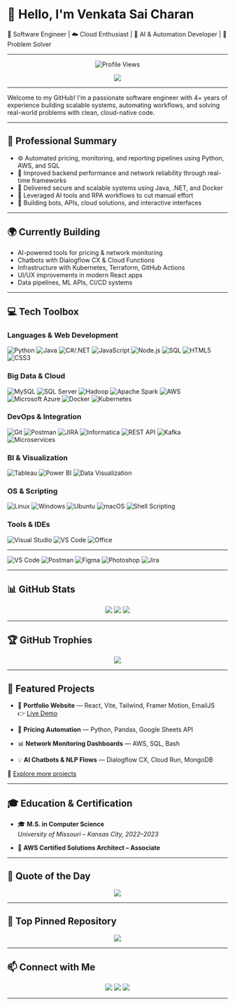 # 👋 Hello, I'm Venkata Sai Charan

🎯 Software Engineer | ☁️ Cloud Enthusiast | 🧠 AI & Automation Developer | 🔧 Problem Solver

---

<p align="center">
  <img src="https://komarev.com/ghpvc/?username=saicharankarasala&label=Profile%20views&color=brightgreen&style=flat" alt="Profile Views"/>
</p>

<p align="center">
  <img src="https://readme-typing-svg.herokuapp.com?font=Fira+Code&weight=500&size=22&pause=1000&color=36BCF7&center=true&vCenter=true&width=600&lines=Automation+%26+AI+Developer;Fullstack+Cloud+Engineer;Code+that+Solves+Real+Problems"/>
</p>

---

Welcome to my GitHub! I'm a passionate software engineer with 4+ years of experience building scalable systems, automating workflows, and solving real-world problems with clean, cloud-native code.

---

## 💼 Professional Summary

- ⚙️ Automated pricing, monitoring, and reporting pipelines using Python, AWS, and SQL
- 🧩 Improved backend performance and network reliability through real-time frameworks
- 🔗 Delivered secure and scalable systems using Java, .NET, and Docker
- 🧠 Leveraged AI tools and RPA workflows to cut manual effort
- 🚀 Building bots, APIs, cloud solutions, and interactive interfaces

---

## 🌍 Currently Building

- AI-powered tools for pricing & network monitoring  
- Chatbots with Dialogflow CX & Cloud Functions  
- Infrastructure with Kubernetes, Terraform, GitHub Actions  
- UI/UX improvements in modern React apps  
- Data pipelines, ML APIs, CI/CD systems

---

## 💻 Tech Toolbox

### Languages & Web Development

![Python](https://img.shields.io/badge/Python-3776AB?style=for-the-badge&logo=python&logoColor=white)
![Java](https://img.shields.io/badge/Java-007396?style=for-the-badge&logo=java&logoColor=white)
![C#/.NET](https://img.shields.io/badge/.NET-512BD4?style=for-the-badge&logo=dotnet&logoColor=white)
![JavaScript](https://img.shields.io/badge/JavaScript-F7DF1E?style=for-the-badge&logo=javascript&logoColor=black)
![Node.js](https://img.shields.io/badge/Node.js-339933?style=for-the-badge&logo=nodedotjs&logoColor=white)
![SQL](https://img.shields.io/badge/SQL-4479A1?style=for-the-badge&logo=mysql&logoColor=white)
![HTML5](https://img.shields.io/badge/HTML5-E34F26?style=for-the-badge&logo=html5&logoColor=white)
![CSS3](https://img.shields.io/badge/CSS3-1572B6?style=for-the-badge&logo=css3&logoColor=white)

### Big Data & Cloud

![MySQL](https://img.shields.io/badge/MySQL-4479A1?style=for-the-badge&logo=mysql&logoColor=white)
![SQL Server](https://img.shields.io/badge/SQL%20Server-CC2927?style=for-the-badge&logo=microsoftsqlserver&logoColor=white)
![Hadoop](https://img.shields.io/badge/Apache%20Hadoop-66CCFF?style=for-the-badge&logo=apachehadoop&logoColor=black)
![Apache Spark](https://img.shields.io/badge/Apache%20Spark-FDEE21?style=for-the-badge&logo=apachespark&logoColor=black)
![AWS](https://img.shields.io/badge/AWS-232F3E?style=for-the-badge&logo=amazonaws&logoColor=white)
![Microsoft Azure](https://img.shields.io/badge/Microsoft%20Azure-0078D4?style=for-the-badge&logo=microsoftazure&logoColor=white)
![Docker](https://img.shields.io/badge/Docker-2496ED?style=for-the-badge&logo=docker&logoColor=white)
![Kubernetes](https://img.shields.io/badge/Kubernetes-326CE5?style=for-the-badge&logo=kubernetes&logoColor=white)

### DevOps & Integration

![Git](https://img.shields.io/badge/Git-F05032?style=for-the-badge&logo=git&logoColor=white)
![Postman](https://img.shields.io/badge/Postman-FF6C37?style=for-the-badge&logo=postman&logoColor=white)
![JIRA](https://img.shields.io/badge/JIRA-0052CC?style=for-the-badge&logo=jira&logoColor=white)
![Informatica](https://img.shields.io/badge/Informatica-F36D00?style=for-the-badge&logoColor=white)
![REST API](https://img.shields.io/badge/REST%20APIs-02569B?style=for-the-badge&logo=cloudflare&logoColor=white)
![Kafka](https://img.shields.io/badge/Kafka-231F20?style=for-the-badge&logo=apachekafka&logoColor=white)
![Microservices](https://img.shields.io/badge/Microservices-00ADD8?style=for-the-badge&logo=docker&logoColor=white)

### BI & Visualization

![Tableau](https://img.shields.io/badge/Tableau-E97627?style=for-the-badge&logo=tableau&logoColor=white)
![Power BI](https://img.shields.io/badge/Power%20BI-F2C811?style=for-the-badge&logo=powerbi&logoColor=black)
![Data Visualization](https://img.shields.io/badge/Data%20Viz-336791?style=for-the-badge&logo=chartdotjs&logoColor=white)

### OS & Scripting

![Linux](https://img.shields.io/badge/Linux-FCC624?style=for-the-badge&logo=linux&logoColor=black)
![Windows](https://img.shields.io/badge/Windows-0078D6?style=for-the-badge&logo=windows&logoColor=white)
![Ubuntu](https://img.shields.io/badge/Ubuntu-E95420?style=for-the-badge&logo=ubuntu&logoColor=white)
![macOS](https://img.shields.io/badge/macOS-000000?style=for-the-badge&logo=apple&logoColor=white)
![Shell Scripting](https://img.shields.io/badge/Shell%20Script-4EAA25?style=for-the-badge&logo=gnubash&logoColor=white)

### Tools & IDEs

![Visual Studio](https://img.shields.io/badge/Visual%20Studio-5C2D91?style=for-the-badge&logo=visualstudio&logoColor=white)
![VS Code](https://img.shields.io/badge/VS%20Code-007ACC?style=for-the-badge&logo=visualstudiocode&logoColor=white)
![Office](https://img.shields.io/badge/MS%20Office-D83B01?style=for-the-badge&logo=microsoftoffice&logoColor=white)

---

![VS Code](https://img.shields.io/badge/-VSCode-007ACC?style=for-the-badge&logo=visual-studio-code&logoColor=white)
![Postman](https://img.shields.io/badge/-Postman-FF6C37?style=for-the-badge&logo=postman&logoColor=white)
![Figma](https://img.shields.io/badge/-Figma-F24E1E?style=for-the-badge&logo=figma&logoColor=white)
![Photoshop](https://img.shields.io/badge/-Photoshop-31A8FF?style=for-the-badge&logo=adobe-photoshop&logoColor=white)
![Jira](https://img.shields.io/badge/-Jira-0052CC?style=for-the-badge&logo=jira&logoColor=white)

---

## 📊 GitHub Stats

<p align="center">
  <img src="https://github-profile-summary-cards.vercel.app/api/cards/profile-details?username=saicharankarasala&theme=tokyonight" />
  <img src="https://github-profile-summary-cards.vercel.app/api/cards/most-commit-language?username=saicharankarasala&theme=tokyonight" />
  <img src="https://github-profile-summary-cards.vercel.app/api/cards/stats?username=saicharankarasala&theme=tokyonight" />
</p>

---

## 🏆 GitHub Trophies

<p align="center">
  <img src="https://github-profile-trophy.vercel.app/?username=saicharankarasala&theme=gruvbox&no-frame=true&title=Commits" />
</p>

---

## 🚀 Featured Projects

- 🎯 **Portfolio Website** — React, Vite, Tailwind, Framer Motion, EmailJS  
  👉 [Live Demo](https://www.venkatasaicharan.com)

- 🤖 **Pricing Automation** — Python, Pandas, Google Sheets API

- 📊 **Network Monitoring Dashboards** — AWS, SQL, Bash

- 💡 **AI Chatbots & NLP Flows** — Dialogflow CX, Cloud Run, MongoDB

🔗 [Explore more projects](https://www.venkatasaicharan.com)

---

## 🎓 Education & Certification

- 🎓 **M.S. in Computer Science**  
  *University of Missouri – Kansas City, 2022–2023*

- 📜 **AWS Certified Solutions Architect – Associate**

---

## 💬 Quote of the Day

<p align="center">
  <img src="https://quotes-github-readme.vercel.app/api?type=horizontal&theme=radical" />
</p>

---

## 📌 Top Pinned Repository

<p align="center">
  <a href="https://github.com/saicharankarasala/Portfolio">
    <img src="https://github-readme-stats.vercel.app/api/pin/?username=saicharankarasala&repo=Portfolio&theme=tokyonight&hide_border=true" />
  </a>
</p>

---

## 📫 Connect with Me

<p align="center">
  <a href="https://linkedin.com/in/sai-charan-k-v"><img src="https://img.shields.io/badge/LinkedIn-%230077B5.svg?logo=linkedin&logoColor=white" /></a>
  <a href="mailto:kvscharan11@gmail.com"><img src="https://img.shields.io/badge/Email-D14836?logo=gmail&logoColor=white" /></a>
  <a href="https://www.venkatasaicharan.com"><img src="https://img.shields.io/badge/Portfolio-%23000000.svg?logo=vercel&logoColor=white" /></a>
</p>

---

<!-- Built with ❤️ by Venkata Sai Charan Karasala -->
